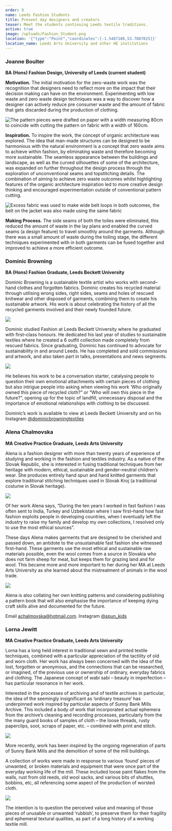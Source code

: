 ```yaml
---
order: 9
name: Leeds Fashion Students
title: Present day designers and creators
teaser: Meet the students continuing Leeds textile traditions.
active: true
image: /uploads/Fashion_Student.png
location: '{"type":"Point","coordinates":[-1.5487186,53.7887025]}'
location_name: Leeds Arts University and other HE institutions
---
```

### Joanne Boulter

**BA (Hons) Fashion Design, University of Leeds (current student)** 

**Motivation.** The initial motivation for the zero-waste work was the recognition that designers need to reflect more on the impact that their decision making can have on the environment. Experimenting with low waste and zero waste design techniques was a way to discover how a designer can actively reduce pre consumer waste and the amount of fabric that gets discarded during the production of clothing.

![](/uploads/boulter2.jpg "The pattern pieces were drafted on paper with a width measuring 80cm to coincide with cutting the pattern on fabric with a width of 160cm.")

**Inspiration.** To inspire the work, the concept of organic architecture was explored. The idea that man-made structures can be designed to be harmonious with the natural environment is a concept that zero waste aims to achieve within fashion, by eliminating waste and therefore becoming more sustainable. The seamless appearance between the buildings and landscape, as well as the curved silhouettes of some of the architecture, was expanded on further throughout the design process through the exploration of unconventional seams and topstitching details. The combination of aiming to achieve zero waste outcomes whilst highlighting features of the organic architecture inspiration led to more creative design thinking and encouraged experimentation outside of conventional pattern cutting.

![](/uploads/boulter1.jpg "Excess fabric was used to make wide belt loops in both outcomes, the belt on the jacket was also made using the same fabric")

**Making Process.** The side seams of both the toiles were eliminated, this reduced the amount of waste in the lay plans and enabled the curved seams (a design feature) to travel smoothly around the garments. Although there was a small amount of waste during the toiling stage, the different techniques experimented with in both garments can be fused together and improved to achieve a more efficient outcome.

### Dominic Browning

**BA (Hons) Fashion Graduate, Leeds Beckett University**

Dominic Browning is a sustainable textile artist who works with second–hand clothes and forgotten fabrics. Dominic creates his recycled material through utilising wrong sides, right sides, seams and holes of rescued knitwear and other disposed of garments, combining them to create his sustainable artwork. His work is about celebrating the history of all the recycled garments involved and their newly founded future.

![](/uploads/dom-2.jpg)

Dominic studied Fashion at Leeds Beckett University where he graduated with first–class honours. He dedicated his last year of studies to sustainable textiles where he created a 6 outfit collection made completely from rescued fabrics. Since graduating, Dominic has continued to advocate for sustainability in and around Leeds. He has completed and sold commissions and artwork, and also taken part in talks, presentations and news segments.

![](/uploads/dom-browning-1.jpg)

He believes his work to be a conversation starter, catalysing people to question their own emotional attachments with certain pieces of clothing but also intrigue people into asking when viewing his work ‘Who originally owned this piece of recycled cloth?” or “Who will own this piece in the future?”, opening up for the topic of landfill, unnecessary disposal and the importance of emotional relationships with clothing to be discussed.

Dominic’s work is available to view at Leeds Beckett University and on his Instagram [@dominicbrowningtextiles](https://www.instagram.com/dominicbrowningtextiles)

### Alena Chalmovska

**MA Creative Practice Graduate, Leeds Arts University**

Alena is a fashion designer with more than twenty years of experience of studying and working in the fashion and textiles industry. As a native of the Slovak Republic, she is interested in fusing traditional techniques from her heritage with modern, ethical, sustainable and gender–neutral children’s wear. She produces entirely hand spun and hand knitted garments that explore traditional stitching techniques used in Slovak Kroj (a traditional costume in Slovak heritage).

![](/uploads/alena-3.jpg)

Of her work Alena says, “During the ten years I worked in fast fashion I was often sent to India, Turkey and Uzbekistan where I saw first–hand how fast fashion exploits people in developing countries, when I eventually left the industry to raise my family and develop my own collections, I resolved only to use the most ethical sources”.

These days Alena makes garments that are designed to be cherished and passed down, an antidote to the unsustainable fast fashion she witnessed first–hand. These garments use the most ethical and sustainable raw materials possible, even the wool comes from a source in Slovakia who does not farm sheep for meat, but keeps them for grazing land and for wool. This became more and more important to her during her MA at Leeds Arts University as she learned about the mistreatment of animals in the wool trade.

![](/uploads/alena-2.jpg)


Alena is also collating her own knitting patterns and considering publishing a pattern book that will also emphasise the importance of keeping dying craft skills alive and documented for the future.

Email [achalmovska@hotmail.com](mailto:achalmovska@hotmail.com). Instagram [@spun_kids](https://omstagram.com/spun_kids)

### Lorna Jewitt

**MA Creative Practice Graduate, Leeds Arts University**

Lorna has a long held interest in traditional sewn and printed textile techniques, combined with a particular appreciation of the tactility of old and worn cloth. Her work has always been concerned with the idea of the lost, forgotten or anonymous, and the connections that can be researched, or imagined, of the previous use or ownership of ordinary, everyday fabrics and clothing. The Japanese concept of wabi sabi – beauty in imperfection – has particular resonance in her work.

Interested in the processes of archiving and of textile archives in particular, the idea of the seemingly insignificant as ‘ordinary treasure’ has underpinned work inspired by particular aspects of Sunny Bank Mills Archive. This included a body of work that incorporated actual ephemera from the archive’s cleaning and recording processes, particularly from the the many guard books of samples of cloth – the loose threads, rusty paperclips, soot, scraps of paper, etc. – combined with print and stitch.

![](/uploads/jewitt-1.jpg)

More recently, work has been inspired by the ongoing regeneration of parts of Sunny Bank Mills and the demolition of some of the mill buildings.

A collection of works were made in response to various ‘found’ pieces of unwanted, or broken materials and equipment that were once part of the everyday working life of the mill. These included loose paint flakes from the walls, rust from old reeds, old wool sacks, and various bits of shuttles, bobbins, etc, all referencing some aspect of the production of worsted cloth.

![](/uploads/jewitt-2.jpg)

The intention is to question the perceived value and meaning of those pieces of unusable or unwanted ‘rubbish’, to preserve them for their fragility and ephemeral textural qualities, as part of a long history of a working textile mill.
